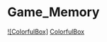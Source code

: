 # Game_Memory
[![ColorfulBox]](img/mainPic.jpg)
[ColorfulBox](https://codersunnylau.github.io/Game_Memory)
